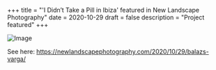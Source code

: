 +++
title = "'I Didn’t Take a Pill in Ibiza' featured in New Landscape Photography"
date = 2020-10-29
draft = false
description = "Project featured"
+++

![Image](https://secureservercdn.net/198.71.233.128/nh8.1c7.myftpupload.com/wp-content/uploads/2020/10/OCT-29-Balazs-Varga-768x559.jpg)

See here: https://newlandscapephotography.com/2020/10/29/balazs-varga/

